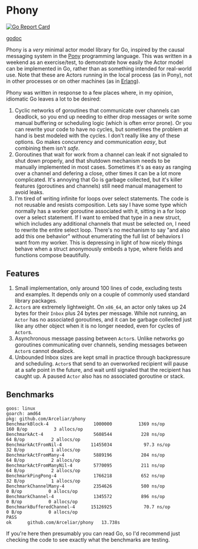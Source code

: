# Phony

[![Go Report Card](https://goreportcard.com/badge/github.com/Arceliar/phony)](https://goreportcard.com/report/github.com/Arceliar/phony)

[godoc](https://godoc.org/github.com/Arceliar/phony)

Phony is a *very* minimal actor model library for Go, inspired by the causal messaging system in the [Pony](https://ponylang.io/) programming language. This was written in a weekend as an exercise/test, to demonstrate how easily the Actor model can be implemented in Go, rather than as something intended for real-world use. Note that these are Actors running in the local process (as in Pony), not in other processes or on other machines (as in [Erlang](https://www.erlang.org/)).

Phony was written in response to a few places where, in my opinion, idiomatic Go leaves a lot to be desired:

1. Cyclic networks of goroutines that communicate over channels can deadlock, so you end up needing to either drop messages or write some manual buffering or scheduling logic (which is often error prone). Or you can rewrite your code to have no cycles, but sometimes the problem at hand is best modeled with the cycles. I don't really like any of these options. Go makes concurrency and communication *easy*, but combining them isn't *safe*.
2. Goroutines that wait for work from a channel can leak if not signaled to shut down properly, and that shutdown mechanism needs to be manually implemented in most cases. Sometimes it's as easy as ranging over a channel and defering a close, other times it can be a lot more complicated. It's annoying that Go is garbage collected, but it's killer features (goroutines and channels) still need manual management to avoid leaks.
3. I'm tired of writing infinite for loops over select statements. The code is not reusable and resists composition. Lets say I have some type which normally has a worker goroutine associated with it, sitting in a for loop over a select statement. If I want to embed that type in a new struct, which includes any additional channels that must be selected on, I need to rewrite the entire select loop. There's no mechanism to say "and also add this one behavior" without enumerating the full list of behaviors I want from my worker. This is depressing in light of how nicely things behave when a struct anonymously embeds a type, where fields and functions compose beautifully.

## Features

1. Small implementation, only around 100 lines of code, excluding tests and examples. It depends only on a couple of commonly used standard library packages.
2. `Actor`s are extremely lightweight. On `x86_64`, an actor only takes up 24 bytes for their `Inbox` plus 24 bytes per message. While not running, an `Actor` has no associated goroutines, and it can be garbage collected just like any other object when it is no longer needed, even for cycles of `Actor`s.
3. Asynchronous message passing between `Actor`s. Unlike networks go goroutines communicating over channels, sending messages between `Actor`s cannot deadlock.
4. Unbounded Inbox sizes are kept small in practice through backpressure and scheduling. `Actor`s that send to an overworked recipient will pause at a safe point in the future, and wait until signaled that the recipient has caught up. A paused `Actor` also has no associated goroutine or stack.

## Benchmarks

```
goos: linux
goarch: amd64
pkg: github.com/Arceliar/phony
BenchmarkBlock-4             	 1000000	      1369 ns/op	     160 B/op	       3 allocs/op
BenchmarkAct-4               	 5608544	       228 ns/op	      64 B/op	       2 allocs/op
BenchmarkActFromNil-4        	11455034	        97.3 ns/op	      32 B/op	       1 allocs/op
BenchmarkActFromMany-4       	 5889196	       204 ns/op	      64 B/op	       2 allocs/op
BenchmarkActFromManyNil-4    	 5770095	       211 ns/op	      64 B/op	       2 allocs/op
BenchmarkPingPong-4          	 1766218	       652 ns/op	      32 B/op	       1 allocs/op
BenchmarkChannelMany-4       	 2354626	       500 ns/op	       0 B/op	       0 allocs/op
BenchmarkChannel-4           	 1345572	       896 ns/op	       0 B/op	       0 allocs/op
BenchmarkBufferedChannel-4   	15126925	        70.7 ns/op	       0 B/op	       0 allocs/op
PASS
ok  	github.com/Arceliar/phony	13.738s
```

If you're here then presumably you can read Go, so I'd recommend just checking the code to see exactly what the benchmarks are testing.

